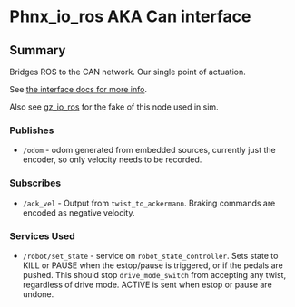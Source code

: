 # Phnx_io_ros AKA Can interface

## Summary

Bridges ROS to the CAN network. Our single point of actuation.

See [the interface docs for more info](../embed/Interface-ECU.md).

Also see [gz_io_ros](gz_io_ros.md) for the fake of this node used in sim.

### Publishes

- `/odom` - odom generated from embedded sources, currently just the encoder, so only velocity needs to be recorded.

### Subscribes

- `/ack_vel` - Output from `twist_to_ackermann`. Braking commands are encoded as negative velocity.

### Services Used

- `/robot/set_state` - service on `robot_state_controller`. Sets state to KILL or PAUSE when the estop/pause is
  triggered, or
  if the pedals are pushed. This should stop `drive_mode_switch` from accepting any twist, regardless of drive mode.
  ACTIVE is sent
  when estop or pause are undone.
